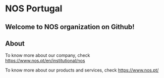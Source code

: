 # NOS Portugal

## Welcome to NOS organization on Github!

## About
To know more about our company, check https://www.nos.pt/en/institutional/nos

To know more about our products and services, check https://www.nos.pt/
